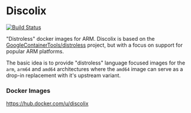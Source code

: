 Discolix
========
[![Build Status](https://travis-ci.org/discolix/discolix.svg?branch=master)](https://travis-ci.org/discolix/discolix)

"Distroless" docker images for ARM. Discolix is based on the 
[GoogleContainerTools/distroless](https://github.com/GoogleContainerTools/distroless) 
project, but with a focus on support for popular ARM platforms.

The basic idea is to provide "distroless" language focused images for the `arm`, 
`arm64` and `amd64` architectures where the `amd64` image can serve as a drop-in 
replacement with it's upstream variant.

### Docker Images

https://hub.docker.com/u/discolix
